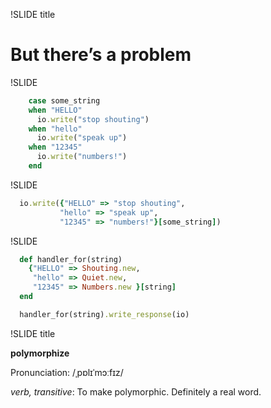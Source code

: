 !SLIDE title

# But there’s a problem

!SLIDE

```ruby
    case some_string
    when "HELLO"
      io.write("stop shouting")
    when "hello"
      io.write("speak up")
    when "12345"
      io.write("numbers!")
    end
```

!SLIDE

```ruby
  io.write({"HELLO" => "stop shouting",
           "hello" => "speak up",
           "12345" => "numbers!"}[some_string])
```

!SLIDE
```ruby
  def handler_for(string)
    {"HELLO" => Shouting.new,
     "hello" => Quiet.new,
     "12345" => Numbers.new }[string]
  end

  handler_for(string).write_response(io)
```

!SLIDE title

**polymorphize**

Pronunciation: /ˌpɒlɪˈmɔːfɪz/

*verb, transitive*: To make polymorphic. Definitely a real word.
